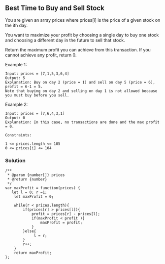 ## Best Time to Buy and Sell Stock

You are given an array prices where prices[i] is the price of a given stock on the ith day.

You want to maximize your profit by choosing a single day to buy one stock and choosing a different day in the future to sell that stock.

Return the maximum profit you can achieve from this transaction. If you cannot achieve any profit, return 0.

Example 1:

```
Input: prices = [7,1,5,3,6,4]
Output: 5
Explanation: Buy on day 2 (price = 1) and sell on day 5 (price = 6), profit = 6-1 = 5.
Note that buying on day 2 and selling on day 1 is not allowed because you must buy before you sell.

```

Example 2:

```
Input: prices = [7,6,4,3,1]
Output: 0
Explanation: In this case, no transactions are done and the max profit = 0.

```

```
Constraints:

1 <= prices.length <= 105
0 <= prices[i] <= 104

```

### Solution

```
/**
 * @param {number[]} prices
 * @return {number}
 */
var maxProfit = function(prices) {
   let l = 0; r =1;
    let maxProfit = 0;

    while(r < prices.length){
        if(prices[r] > prices[l]){
            profit = prices[r] - prices[l];
            if(maxProfit < profit ){
                maxProfit = profit;
            }
        }else{
             l = r;
        }
        r++;
    }
    return maxProfit;
};
```
